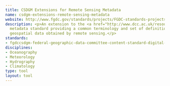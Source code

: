 ```yaml
---
title: CSDGM Extensions for Remote Sensing Metadata
name: csdgm-extensions-remote-sensing-metadata
website: http://www.fgdc.gov/standards/projects/FGDC-standards-projects/csdgm_rs_ex/MetadataRemoteSensingExtens.pdf
description: <p>An extension to the <a href="http://www.dcc.ac.uk/resources/metadata-standards/fgdccsdgm-federal-geographic-data-committee-content-standard-digital-ge">FGDC/CSDGM</a>
  metadata standard providing a common terminology and set of definitions for documenting
  geospatial data obtained by remote sensing.</p>
standards:
- fgdccsdgm-federal-geographic-data-committee-content-standard-digital-ge
disciplines:
- Oceanography
- Meteorology
- Hydrography
- Climatology
type: tool
layout: tool
---
```



